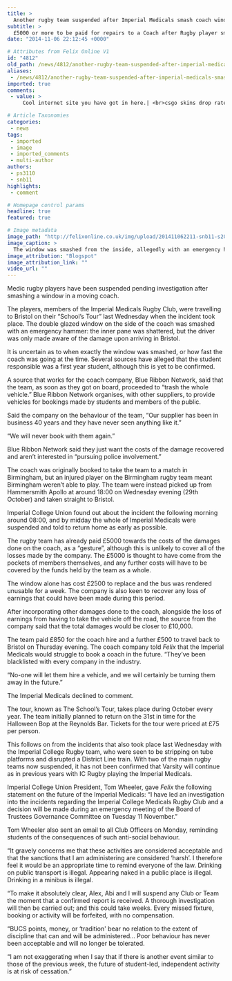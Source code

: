 ```yaml
---
title: >
  Another rugby team suspended after Imperial Medicals smash coach window
subtitle: >
  £5000 or more to be paid for repairs to a Coach after Rugby player smashes a window whilst on Tour
date: "2014-11-06 22:12:45 +0000"

# Attributes from Felix Online V1
id: "4812"
old_path: /news/4812/another-rugby-team-suspended-after-imperial-medicals-smash-coach-window
aliases:
 - /news/4812/another-rugby-team-suspended-after-imperial-medicals-smash-coach-window
imported: true
comments:
 - value: >
     Cool internet site you have got in here.| <br>csgo skins drop rate https://www.churchblaze.com/blogs/2623/13567/cs-go-skins-looking-or-sniffling-at-your-ex-lover,Exceptionally individual pleasant site. Astounding info readily available on couple of clicks on <br>FIFA 17 POINTS http://www.fauna.sk/viewtopic.php?f=61&amp;t=21229&amp;sid=94ffe891f46ff7d36e076f6884d2ae98,Exceptionally user friendly website. Huge info available on couple of clicks <br>nba 2k17 http://www.erodateworld.eu/index.php?m=member_blog&amp;p=view&amp;id=524&amp;sid=426

# Article Taxonomies
categories:
 - news
tags:
 - imported
 - image
 - imported_comments
 - multi-author
authors:
 - ps3110
 - snb11
highlights:
 - comment

# Homepage control params
headline: true
featured: true

# Image metadata
image_path: "http://felixonline.co.uk/img/upload/201411062211-snb11-s2010008-copy.jpg"
image_caption: >
  The window was smashed from the inside, allegedly with an emergency hammer.
image_attribution: "Blogspot"
image_attribution_link: ""
video_url: ""
---
```


Medic rugby players have been suspended pending investigation after smashing a window in a moving coach.

The players, members of the Imperial Medicals Rugby Club, were travelling to Bristol on their “School’s Tour” last Wednesday when the incident took place. The double glazed window on the side of the coach was smashed with an emergency hammer: the inner pane was shattered, but the driver was only made aware of the damage upon arriving in Bristol.

It is uncertain as to when exactly the window was smashed, or how fast the coach was going at the time. Several sources have alleged that the student responsible was a first year student, although this is yet to be confirmed.

A source that works for the coach company, Blue Ribbon Network, said that the team, as soon as they got on board, proceeded to “trash the whole vehicle.” Blue Ribbon Network organises, with other suppliers, to provide vehicles for bookings made by students and members of the public.

Said the company on the behaviour of the team, “Our supplier has been in business 40 years and they have never seen anything like it.”

“We will never book with them again.”

Blue Ribbon Network said they just want the costs of the damage recovered and aren’t interested in “pursuing police involvement.”

The coach was originally booked to take the team to a match in Birmingham, but an injured player on the Birmingham rugby team meant Birmingham weren’t able to play. The team were instead picked up from Hammersmith Apollo at around 18:00 on Wednesday evening (29th October) and taken straight to Bristol.

Imperial College Union found out about the incident the following morning around 08:00, and by midday the whole of Imperial Medicals were suspended and told to return home as early as possible.

The rugby team has already paid £5000 towards the costs of the damages done on the coach, as a “gesture”, although this is unlikely to cover all of the losses made by the company. The £5000 is thought to have come from the pockets of members themselves, and any further costs will have to be covered by the funds held by the team as a whole.

The window alone has cost £2500 to replace and the bus was rendered unusable for a week. The company is also keen to recover any loss of earnings that could have been made during this period.

After incorporating other damages done to the coach, alongside the loss of earnings from having to take the vehicle off the road, the source from the company said that the total damages would be closer to £10,000.

The team paid £850 for the coach hire and a further £500 to travel back to Bristol on Thursday evening. The coach company told _Felix_ that the Imperial Medicals would struggle to book a coach in the future. “They’ve been blacklisted with every company in the industry.

“No-one will let them hire a vehicle, and we will certainly be turning them away in the future.”

The Imperial Medicals declined to comment.

The tour, known as The School’s Tour, takes place during October every year. The team initially planned to return on the 31st in time for the Halloween Bop at the Reynolds Bar. Tickets for the tour were priced at £75 per person.

This follows on from the incidents that also took place last Wednesday with the Imperial College Rugby team, who were seen to be stripping on tube platforms and disrupted a District Line train. With two of the main rugby teams now suspended, it has not been confirmed that Varsity will continue as in previous years with IC Rugby playing the Imperial Medicals.

Imperial College Union President, Tom Wheeler, gave _Felix_ the following statement on the future of the Imperial Medicals: “I have led an investigation into the incidents regarding the Imperial College Medicals Rugby Club and a decision will be made during an emergency meeting of the Board of Trustees Governance Committee on Tuesday 11 November.”

Tom Wheeler also sent an email to all Club Officers on Monday, reminding students of the consequences of such anti-social behaviour.

“It gravely concerns me that these activities are considered acceptable and that the sanctions that I am administering are considered ‘harsh’. I therefore feel it would be an appropriate time to remind everyone of the law. Drinking on public transport is illegal. Appearing naked in a public place is illegal. Drinking in a minibus is illegal.

“To make it absolutely clear, Alex, Abi and I will suspend any Club or Team the moment that a confirmed report is received. A thorough investigation will then be carried out; and this could take weeks. Every missed fixture, booking or activity will be forfeited, with no compensation.

“BUCS points, money, or ‘tradition' bear no relation to the extent of discipline that can and will be administered… Poor behaviour has never been acceptable and will no longer be tolerated.

“I am not exaggerating when I say that if there is another event similar to those of the previous week, the future of student-led, independent activity is at risk of cessation.”
